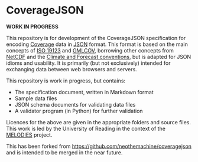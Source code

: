 # CoverageJSON

**WORK IN PROGRESS**

This repository is for development of the CoverageJSON specification for encoding [Coverage](https://en.wikipedia.org/wiki/Coverage_data) data in [JSON](http://json.org/) format. This format is based on the main concepts of [ISO 19123](http://www.iso.org/iso/iso_catalogue/catalogue_tc/catalogue_detail.htm?csnumber=40121) and [GMLCOV](https://portal.opengeospatial.org/files/?artifact_id=48553), borrowing other concepts from [NetCDF](http://www.unidata.ucar.edu/software/netcdf/) and the [Climate and Forecast conventions](http://cfconventions.org/), but is adapted for JSON idioms and usability. It is primarily (but not exclusively) intended for exchanging data between web browsers and servers.

This repository is work in progress, but contains:
 * The specification document, written in Markdown format
 * Sample data files
 * JSON schema documents for validating data files
 * A validator program (in Python) for further validation

Licences for the above are given in the appropriate folders and source files. This work is led by the University of Reading in the context of the [MELODIES](http://www.melodiesproject.eu) project.

This has been forked from https://github.com/neothemachine/coveragejson and is intended to be merged in the near future.
